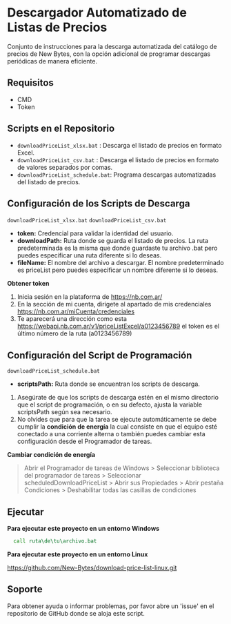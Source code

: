# Descargador Automatizado de Listas de Precios

Conjunto de instrucciones para la descarga automatizada del catálogo de precios de New Bytes, con la opción adicional de programar descargas periódicas de manera eficiente.

## Requisitos

- CMD
- Token

## Scripts en el Repositorio

- `downloadPriceList_xlsx.bat`    : Descarga el listado de precios en formato Excel.
- `downloadPriceList_csv.bat`     : Descarga el listado de precios en formato de valores separados por comas.
- `downloadPriceList_schedule.bat`: Programa descargas automatizadas del listado de precios.

## Configuración de los Scripts de Descarga 
`downloadPriceList_xlsx.bat`
`downloadPriceList_csv.bat`

- **token:**         Credencial para validar la identidad del usuario.
- **downloadPath:**  Ruta donde se guarda el listado de precios. 
                      La ruta predeterminada es la misma que donde guardaste tu archivo .bat pero puedes especificar una ruta diferente si lo deseas.
- **fileName:**      El nombre del archivo a descargar. 
                      El nombre predeterminado es priceList pero puedes especificar un nombre diferente si lo deseas.

**Obtener token**
1. Inicia sesión en la plataforma de https://nb.com.ar/
2. En la sección de mi cuenta, dirigete al apartado de mis credenciales https://nb.com.ar/miCuenta/credenciales
3. Te aparecerá una dirección como esta https://webapi.nb.com.ar/v1/priceListExcel/a0123456789 el token es el último número de la ruta (a0123456789)

## Configuración del Script de Programación 
`downloadPriceList_schedule.bat`

- **scriptsPath:** Ruta donde se encuentran los scripts de descarga.

1. Asegúrate de que los scripts de descarga estén en el mismo directorio que el script de programación, o en su defecto, ajusta la variable scriptsPath según sea necesario.
2. No olvides que para que la tarea se ejecute automáticamente se debe cumplir la **condición de energía** la cual consiste en que el equipo esté conectado a una corriente alterna o también puedes cambiar esta configuración desde el Programador de tareas.

**Cambiar condición de energía**
> Abrir el Programador de tareas de Windows >
> Seleccionar biblioteca del programador de tareas >
> Seleccionar scheduledDownloadPriceList > Abrir sus Propiedades > Abrir pestaña Condiciones >
> Deshabilitar todas las casillas de condiciones

## Ejecutar

**Para ejecutar este proyecto en un entorno Windows**

```cmd
  call ruta\de\tu\archivo.bat
```

**Para ejecutar este proyecto en un entorno Linux**

https://github.com/New-Bytes/download-price-list-linux.git

## Soporte
Para obtener ayuda o informar problemas, por favor abre un 'issue' en el repositorio de GitHub donde se aloja este script.
